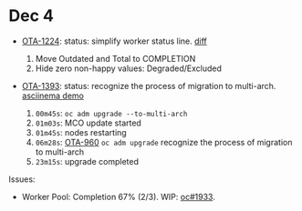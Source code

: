 # Dec 4
* [OTA-1224](https://issues.redhat.com/browse/OTA-1224): status: simplify worker status line. [diff](https://github.com/openshift/oc/pull/1915/files#diff-62ba76b905a1f503936bc1d24ffb4e585fddfe75f1a4d4092a5b0257bac212b2R17)

  1. Move Outdated and Total to COMPLETION
  2. Hide zero non-happy values: Degraded/Excluded
  
* [OTA-1393](https://issues.redhat.com/browse/OTA-1393): status: recognize the process of migration to multi-arch. [asciinema demo](https://asciinema.org/a/vpYdHGGko6XvPdFh0wJQEvr1i)

  1. `00m45s`: `oc adm upgrade --to-multi-arch`
  2. `01m03s`: MCO update started
  3. `01m45s`: nodes restarting
  4. `06m28s`: [OTA-960](https://issues.redhat.com/browse/OTA-960) `oc adm upgrade` recognize the process of migration to multi-arch
  5. `23m15s`: upgrade completed

Issues: 
* Worker Pool: Completion 67% (2/3). WIP: [oc#1933](https://github.com/openshift/oc/pull/1933).

